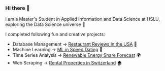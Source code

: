 ### Hi there 👋

I am a Master's Student in Applied Information and Data Science at HSLU, exploring the Data Science universe 🌌

I completed following fun and creative projects:
- Database Management -> [Restaurant Reviews in the USA](https://github.com/Any4r/Restaurant-Reviews-in-the-USA) 🍴
- Machine Learning -> [ML in Speed Dating](https://github.com/Any4r/ML-in-Speed-Dating) 💏
- Time Series Analysis -> [Renewable Energy Share Forecast](https://github.com/Any4r/Renewable-Energy-Share-Forecast) 🌍
- Web Scraping -> [Rental Properties in Switzerland](https://github.com/Any4r/Rental-Properties-in-Switzerland) 🏠


<!--
**Any4r/Any4r** is a ✨ _special_ ✨ repository because its `README.md` (this file) appears on your GitHub profile.

Here are some ideas to get you started:

- 🔭 I’m currently working on ...
- 🌱 I’m currently learning ...
- 👯 I’m looking to collaborate on ...
- 🤔 I’m looking for help with ...
- 💬 Ask me about ...
- 📫 How to reach me: ...
- 😄 Pronouns: ...
- ⚡ Fun fact: ...
-->
